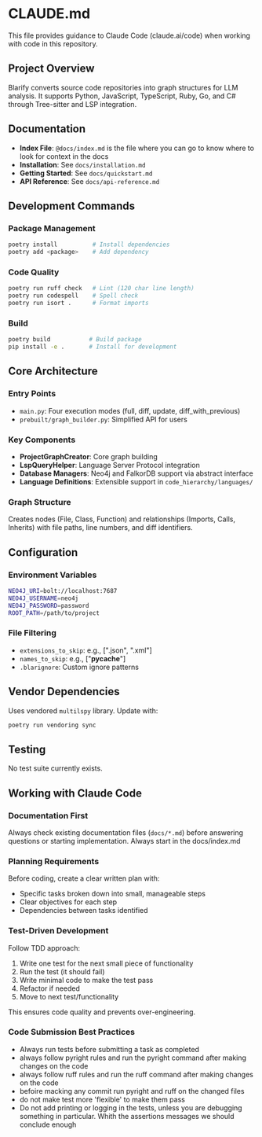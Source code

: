 # CLAUDE.md

This file provides guidance to Claude Code (claude.ai/code) when working with code in this repository.

## Project Overview

Blarify converts source code repositories into graph structures for LLM analysis. It supports Python, JavaScript, TypeScript, Ruby, Go, and C# through Tree-sitter and LSP integration.

## Documentation

- **Index File**: `@docs/index.md` is the file where you can go to know where to look for context in the docs
- **Installation**: See `docs/installation.md`
- **Getting Started**: See `docs/quickstart.md` 
- **API Reference**: See `docs/api-reference.md`

## Development Commands

### Package Management
```bash
poetry install          # Install dependencies
poetry add <package>    # Add dependency
```

### Code Quality
```bash
poetry run ruff check   # Lint (120 char line length)
poetry run codespell    # Spell check
poetry run isort .      # Format imports
```

### Build
```bash
poetry build           # Build package
pip install -e .       # Install for development
```

## Core Architecture

### Entry Points
- `main.py`: Four execution modes (full, diff, update, diff_with_previous)
- `prebuilt/graph_builder.py`: Simplified API for users

### Key Components
- **ProjectGraphCreator**: Core graph building
- **LspQueryHelper**: Language Server Protocol integration  
- **Database Managers**: Neo4j and FalkorDB support via abstract interface
- **Language Definitions**: Extensible support in `code_hierarchy/languages/`

### Graph Structure
Creates nodes (File, Class, Function) and relationships (Imports, Calls, Inherits) with file paths, line numbers, and diff identifiers.

## Configuration

### Environment Variables
```bash
NEO4J_URI=bolt://localhost:7687
NEO4J_USERNAME=neo4j
NEO4J_PASSWORD=password
ROOT_PATH=/path/to/project
```

### File Filtering
- `extensions_to_skip`: e.g., [".json", ".xml"]
- `names_to_skip`: e.g., ["__pycache__"]
- `.blarignore`: Custom ignore patterns

## Vendor Dependencies
Uses vendored `multilspy` library. Update with:
```bash
poetry run vendoring sync
```

## Testing
No test suite currently exists.

## Working with Claude Code

### Documentation First
Always check existing documentation files (`docs/*.md`) before answering questions or starting implementation. Always start in the docs/index.md 

### Planning Requirements
Before coding, create a clear written plan with:
- Specific tasks broken down into small, manageable steps
- Clear objectives for each step
- Dependencies between tasks identified

### Test-Driven Development
Follow TDD approach:
1. Write one test for the next small piece of functionality
2. Run the test (it should fail)
3. Write minimal code to make the test pass
4. Refactor if needed
5. Move to next test/functionality

This ensures code quality and prevents over-engineering.

### Code Submission Best Practices
- Always run tests before submitting a task as completed
- always follow pyright rules and run the pyright command after making changes on the code
- always follow ruff rules and run the ruff command after making changes on the code
- befoire macking any commit run pyright and ruff on the changed files
- do not make test more 'flexible' to make them pass
- Do not add printing or logging in the tests, unless you are debugging something in particular. Whith the assertions messages we should conclude enough